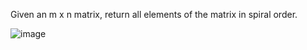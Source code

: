 Given an m x n matrix, return all elements of the matrix in spiral order.

 

![image](https://user-images.githubusercontent.com/127226833/234306359-b4cd4d14-4d32-4cbe-ba0e-b3dd87abe1e0.png)


